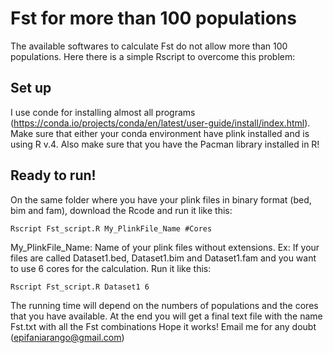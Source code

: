 # Fst for more than 100 populations

The available softwares to calculate Fst do not allow more than 100 populations. Here there is a simple Rscript to overcome this problem:


## Set up

I use conde for installing almost all programs (https://conda.io/projects/conda/en/latest/user-guide/install/index.html). 
Make sure that either your conda environment have plink installed and is using R v.4. 
Also make sure that you have the Pacman library installed in R!

## Ready to run!

On the same folder where you have your plink files in binary format (bed, bim and fam), download the Rcode and run it like this: 

```
Rscript Fst_script.R My_PlinkFile_Name #Cores 
``` 

My_PlinkFile_Name: Name of your plink files without extensions. Ex: If your files are called Dataset1.bed, Dataset1.bim and Dataset1.fam and you want to use 6 cores for the calculation. Run it like this:


```
Rscript Fst_script.R Dataset1 6 
``` 

The running time will depend on the numbers of populations and the cores that you have available. At the end you will get a final text file with the name Fst.txt with all the Fst combinations
Hope it works! Email me for any doubt (epifaniarango@gmail.com)


